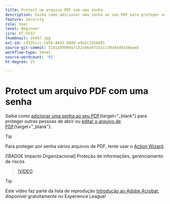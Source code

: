 ```yaml
---
title: Protect um arquivo PDF com uma senha
description: Saiba como adicionar uma senha ao seu PDF para proteger outras pessoas contra a abertura ou edição do arquivo
feature: Security
role: User
level: Beginner
jira: KT-5532
thumbnail: 35497.jpg
exl-id: cd535ccc-cd5b-4643-88dd-a9a3c1d26691
source-git-commit: 51d1a59999a7132cb6e47351cc39a93d9a38eaeb
workflow-type: tm+mt
source-wordcount: '91'
ht-degree: 2%

---
```


# Protect um arquivo PDF com uma senha

Saiba como [adicionar uma senha ao seu PDF](https://www.adobe.com/br/acrobat/online/password-protect-pdf.html){target="_blank"} para proteger outras pessoas de abrir ou [editar o arquivo de PDF](https://www.adobe.com/br/acrobat/online/pdf-editor.html){target="_blank"}.

>[!TIP]
>
>Para proteger por senha vários arquivos de PDF, tente usar o [Action Wizard](../advanced-tasks/action.md).

[!BADGE Impacto Organizacional]
Proteção de informações, gerenciamento de riscos

>[!VIDEO](https://video.tv.adobe.com/v/35497?quality=12&learn=on&hidetitle=true)

>[!TIP]
>
Este vídeo faz parte da lista de reprodução [Introdução ao Adobe Acrobat](https://experienceleague.adobe.com/en/playlists/acrobat-get-started-business-users), disponível gratuitamente no Experience League!